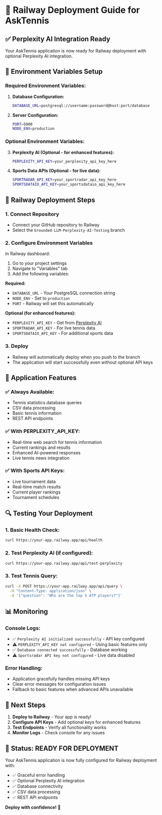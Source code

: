 # 🚀 Railway Deployment Guide for AskTennis

## ✅ **Perplexity AI Integration Ready**

Your AskTennis application is now ready for Railway deployment with optional Perplexity AI integration.

## 🔧 **Environment Variables Setup**

### **Required Environment Variables:**

1. **Database Configuration:**
   ```bash
   DATABASE_URL=postgresql://username:password@host:port/database
   ```

2. **Server Configuration:**
   ```bash
   PORT=5000
   NODE_ENV=production
   ```

### **Optional Environment Variables:**

3. **Perplexity AI (Optional - for enhanced features):**
   ```bash
   PERPLEXITY_API_KEY=your_perplexity_api_key_here
   ```

4. **Sports Data APIs (Optional - for live data):**
   ```bash
   SPORTRADAR_API_KEY=your_sportradar_api_key_here
   SPORTSDATAIO_API_KEY=your_sportsdataio_api_key_here
   ```

## 🚀 **Railway Deployment Steps**

### **1. Connect Repository**
- Connect your GitHub repository to Railway
- Select the `Grounded-LLM-Perplexity-AI-Testing` branch

### **2. Configure Environment Variables**
In Railway dashboard:
1. Go to your project settings
2. Navigate to "Variables" tab
3. Add the following variables:

**Required:**
- `DATABASE_URL` - Your PostgreSQL connection string
- `NODE_ENV` - Set to `production`
- `PORT` - Railway will set this automatically

**Optional (for enhanced features):**
- `PERPLEXITY_API_KEY` - Get from [Perplexity AI](https://docs.perplexity.ai/getting-started/quickstart)
- `SPORTRADAR_API_KEY` - For live tennis data
- `SPORTSDATAIO_API_KEY` - For additional sports data

### **3. Deploy**
- Railway will automatically deploy when you push to the branch
- The application will start successfully even without optional API keys

## 🎾 **Application Features**

### **✅ Always Available:**
- Tennis statistics database queries
- CSV data processing
- Basic tennis information
- REST API endpoints

### **✅ With PERPLEXITY_API_KEY:**
- Real-time web search for tennis information
- Current rankings and results
- Enhanced AI-powered responses
- Live tennis news integration

### **✅ With Sports API Keys:**
- Live tournament data
- Real-time match results
- Current player rankings
- Tournament schedules

## 🔍 **Testing Your Deployment**

### **1. Basic Health Check:**
```bash
curl https://your-app.railway.app/api/health
```

### **2. Test Perplexity AI (if configured):**
```bash
curl https://your-app.railway.app/api/test-perplexity
```

### **3. Test Tennis Query:**
```bash
curl -X POST https://your-app.railway.app/api/query \
  -H "Content-Type: application/json" \
  -d '{"question": "Who are the top 5 ATP players?"}'
```

## 📊 **Monitoring**

### **Console Logs:**
- ✅ `Perplexity AI initialized successfully` - API key configured
- ⚠️ `PERPLEXITY_API_KEY not configured` - Using basic features only
- ✅ `Database connected successfully` - Database working
- ⚠️ `Sportsradar API key not configured` - Live data disabled

### **Error Handling:**
- Application gracefully handles missing API keys
- Clear error messages for configuration issues
- Fallback to basic features when advanced APIs unavailable

## 🎯 **Next Steps**

1. **Deploy to Railway** - Your app is ready!
2. **Configure API Keys** - Add optional keys for enhanced features
3. **Test Endpoints** - Verify all functionality works
4. **Monitor Logs** - Check console for any issues

## 🚀 **Status: READY FOR DEPLOYMENT**

Your AskTennis application is now fully configured for Railway deployment with:
- ✅ Graceful error handling
- ✅ Optional Perplexity AI integration
- ✅ Database connectivity
- ✅ CSV data processing
- ✅ REST API endpoints

**Deploy with confidence!** 🎾
